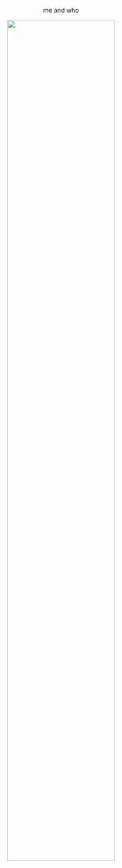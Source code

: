   <p align="center" width="100%"> me and who
  <p align="center" width="100%">
    <img width="70%" src="https://i.postimg.cc/L41TfcQq/IMG-0167.jpg">
</p>
